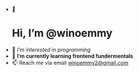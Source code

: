 - 👋 <H1>Hi, I’m @winoemmy</H1>
- 👀 <I>I’m interested in programming</I>
- 🌱 <B>I’m currently learning frontend fundermentals</B>
- 📫 Reach me via email winoemmy2@gmail.com
<!---
winoemmy/winoemmy is a ✨ special ✨ repository because its `README.md` (this file) appears on your GitHub profile.
You can click the Preview link to take a look at your changes.
--->
